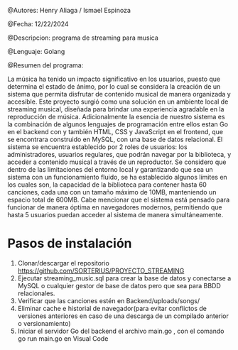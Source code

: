 
@Autores: Henry Aliaga / Ismael Espinoza

@Fecha: 12/22/2024

@Descripcion: programa de streaming para musica

@Lenguaje: Golang

@Resumen del programa:

La música ha tenido un impacto significativo en los usuarios, puesto que determina el estado de ánimo, por lo cual se considera la creación de un sistema que permita disfrutar de contenido musical de manera organizada y accesible. Este proyecto surgió como una solución en un ambiente local de streaming musical, diseñada para brindar una experiencia agradable en la reproducción de música.
Adicionalmente la esencia de nuestro sistema es la combinación de algunos lenguajes de programación entre ellos estan Go en el backend con y también HTML, CSS y JavaScript en el frontend, que se encontrara construido en MySQL, con una base de datos relacional.
El sistema se encuentra establecido por 2 roles de usuarios: los administradores, usuarios regulares, que podrán navegar por la biblioteca, y acceder a contenido musical a través de un reproductor.
Se considero que dentro de las limitaciones del entorno local y garantizando que sea un sistema con un funcionamiento fluido, se ha establecido algunos límites en los cuales son, la capacidad de la biblioteca para contener hasta 60 canciones, cada una con un tamaño máximo de 10MB, manteniendo un espacio total de 600MB. Cabe mencionar que el sistema está pensado para funcionar de manera óptima en navegadores modernos, permitiendo que hasta 5 usuarios puedan acceder al sistema de manera simultáneamente.

# Pasos de instalación

1. Clonar/descargar el repositorio https://github.com/SORTERIUS/PROYECTO_STREAMING
2. Ejecutar streaming_music.sql para crear la base de datos y conectarse a MySQL o cualquier gestor de base de datos pero  que sea para BBDD relacionales.
3. Verificar que las canciones estén en Backend/uploads/songs/
4. Eliminar cache e historial de navegador(para evitar conflictos de versiones anteriores en caso de una descarga de un compilado anterior o versionamiento)
5. Iniciar el servidor Go del backend el archivo main.go , con el comando go run main.go en Visual Code